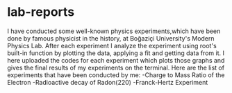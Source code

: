 # lab-reports
I have conducted some well-known physics experiments,which have been done by famous physicist in the history, at Boğaziçi University's Modern Physics Lab. After each experiment I analyze the experiment using root's built-in function by plotting the data, applying a fit and getting data from it. I here uploaded the codes for each experiment which plots those graphs and gives the final results of my experiments on the terminal.
Here are the list of experiments that have been conducted by me:
-Charge to Mass Ratio of the Electron
-Radioactive decay of Radon(220)
-Franck-Hertz Experiment
